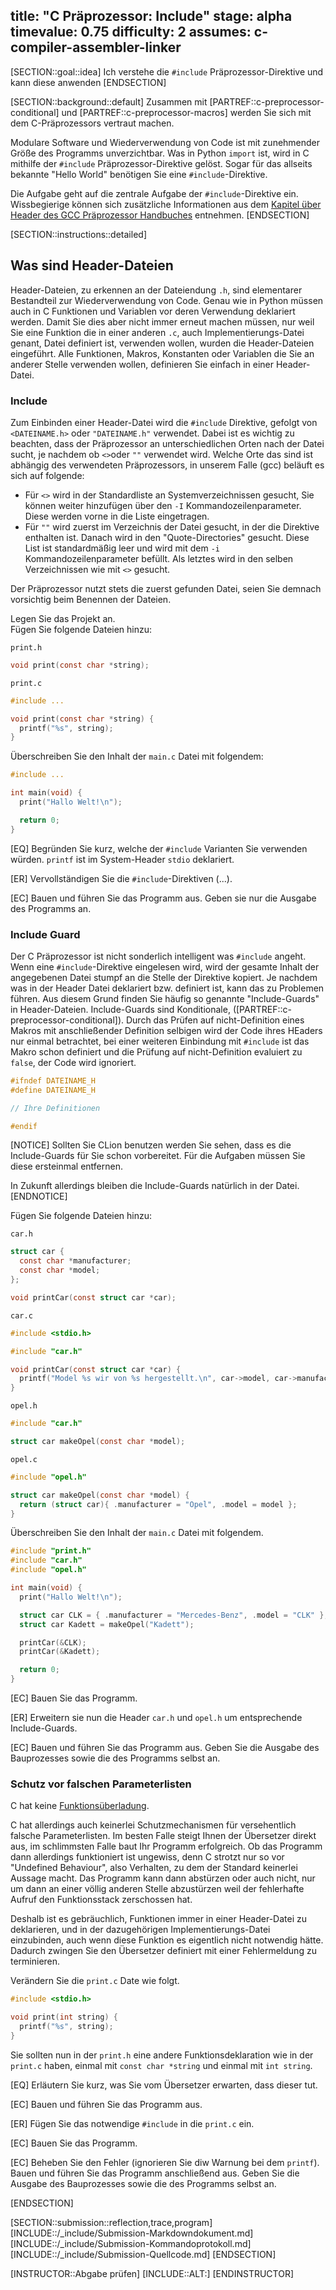 title: "C Präprozessor: Include"
stage: alpha
timevalue: 0.75
difficulty: 2
assumes: c-compiler-assembler-linker
---

[SECTION::goal::idea]
Ich verstehe die `#include` Präprozessor-Direktive und kann diese anwenden
[ENDSECTION]

[SECTION::background::default]
Zusammen mit [PARTREF::c-preprocessor-conditional] und [PARTREF::c-preprocessor-macros] werden Sie sich
mit dem C-Präprozessors vertraut machen.

Modulare Software und Wiederverwendung von Code ist mit zunehmender Größe des Programms
unverzichtbar.
Was in Python `import` ist, wird in C mithilfe der `#include` Präprozessor-Direktive gelöst.
Sogar für das allseits bekannte "Hello World" benötigen Sie eine `#include`-Direktive.

Die Aufgabe geht auf die zentrale Aufgabe der `#include`-Direktive ein.
Wissbegierige können sich zusätzliche Informationen aus dem
[Kapitel über Header des GCC Präprozessor Handbuches](https://gcc.gnu.org/onlinedocs/cpp/Header-Files.html)
entnehmen.
[ENDSECTION]

[SECTION::instructions::detailed]


## Was sind Header-Dateien

Header-Dateien, zu erkennen an der Dateiendung `.h`, sind elementarer Bestandteil zur
Wiederverwendung von Code.
Genau wie in Python müssen auch in C Funktionen und Variablen vor deren Verwendung deklariert
werden.
Damit Sie dies aber nicht immer erneut machen müssen, nur weil Sie eine Funktion die in einer
anderen `.c`, auch Implementierungs-Datei genant, Datei definiert ist, verwenden wollen, wurden die
Header-Dateien eingeführt.
Alle Funktionen, Makros, Konstanten oder Variablen die Sie an anderer Stelle verwenden wollen,
definieren Sie einfach in einer Header-Datei.


### Include

Zum Einbinden einer Header-Datei wird die `#include` Direktive, gefolgt von `<DATEINAME.h>` oder
`"DATEINAME.h"` verwendet.
Dabei ist es wichtig zu beachten, dass der Präprozessor an unterschiedlichen Orten nach der Datei
sucht, je nachdem ob `<>`oder `""` verwendet wird.
Welche Orte das sind ist abhängig des verwendeten Präprozessors, in unserem
Falle (gcc) beläuft es sich auf folgende:

- Für `<>` wird in der Standardliste an Systemverzeichnissen gesucht, Sie können weiter hinzufügen
  über den `-I` Kommandozeilenparameter.
  Diese werden vorne in die Liste eingetragen.
- Für `""` wird zuerst im Verzeichnis der Datei gesucht, in der die Direktive enthalten ist.
  Danach wird in den "Quote-Directories" gesucht.
  Diese List ist standardmäßig leer und wird mit dem `-i` Kommandozeilenparameter befüllt.
  Als letztes wird in den selben Verzeichnissen wie mit `<>` gesucht.

Der Präprozessor nutzt stets die zuerst gefunden Datei, seien Sie demnach vorsichtig beim Benennen
der Dateien.

Legen Sie das Projekt an.  
Fügen Sie folgende Dateien hinzu:

`print.h`
```c
void print(const char *string);
```

`print.c`
```c
#include ...

void print(const char *string) {
  printf("%s", string);
}
```

Überschreiben Sie den Inhalt der `main.c` Datei mit folgendem:
```c
#include ...

int main(void) {
  print("Hallo Welt!\n");

  return 0;
}
```

[EQ] Begründen Sie kurz, welche der `#include` Varianten Sie verwenden würden.
`printf` ist im System-Header `stdio` deklariert.

[ER] Vervollständigen Sie die `#include`-Direktiven (...).

[EC] Bauen und führen Sie das Programm aus. Geben sie nur die Ausgabe des Programms an.


### Include Guard

Der C Präprozessor ist nicht sonderlich intelligent was `#include` angeht.
Wenn eine `#include`-Direktive eingelesen wird, wird der gesamte Inhalt der angegebenen Datei
stumpf an die Stelle der Direktive kopiert.
Je nachdem was in der Header Datei deklariert bzw. definiert ist, kann das zu Problemen führen.
Aus diesem Grund finden Sie häufig so genannte "Include-Guards" in Header-Dateien.
Include-Guards sind Konditionale, ([PARTREF::c-preprocessor-conditional]).
Durch das Prüfen auf nicht-Definition eines Makros mit anschließender Definition selbigen
wird der Code ihres HEaders nur einmal betrachtet, bei einer weiteren Einbindung mit `#include`
ist das Makro schon definiert und die Prüfung auf nicht-Definition evaluiert zu `false`, der Code
wird ignoriert.

```c
#ifndef DATEINAME_H
#define DATEINAME_H

// Ihre Definitionen

#endif
```

[NOTICE]
Sollten Sie CLion benutzen werden Sie sehen, dass es die Include-Guards für Sie schon vorbereitet.
Für die Aufgaben müssen Sie diese ersteinmal entfernen.

In Zukunft allerdings bleiben die Include-Guards natürlich in der Datei.
[ENDNOTICE]

Fügen Sie folgende Dateien hinzu:

`car.h`
```c
struct car {
  const char *manufacturer;
  const char *model;
};

void printCar(const struct car *car);
```

`car.c`
```c
#include <stdio.h>

#include "car.h"

void printCar(const struct car *car) {
  printf("Model %s wir von %s hergestellt.\n", car->model, car->manufacturer);
}
```

`opel.h`
```c
#include "car.h"

struct car makeOpel(const char *model);
```

`opel.c`
```c
#include "opel.h"

struct car makeOpel(const char *model) {
  return (struct car){ .manufacturer = "Opel", .model = model };
}
```

Überschreiben Sie den Inhalt der `main.c` Datei mit folgendem.
```c
#include "print.h"
#include "car.h"
#include "opel.h"

int main(void) {
  print("Hallo Welt!\n");

  struct car CLK = { .manufacturer = "Mercedes-Benz", .model = "CLK" };
  struct car Kadett = makeOpel("Kadett");

  printCar(&CLK);
  printCar(&Kadett);

  return 0;
}
```

[EC] Bauen Sie das Programm.

[ER] Erweitern sie nun die Header `car.h` und `opel.h` um entsprechende Include-Guards.

[EC] Bauen und führen Sie das Programm aus.
Geben Sie die Ausgabe des Bauprozesses sowie die des Programms selbst an.


### Schutz vor falschen Parameterlisten

C hat keine
[Funktionsüberladung](https://de.wikipedia.org/wiki/Überladen).

C hat allerdings auch keinerlei Schutzmechanismen für versehentlich falsche Parameterlisten.
Im besten Falle steigt Ihnen der Übersetzer direkt aus, im schlimmsten Falle baut Ihr Programm
erfolgreich.
Ob das Programm dann allerdings funktioniert ist ungewiss, denn C strotzt nur so vor
"Undefined Behaviour", also Verhalten, zu dem der Standard keinerlei Aussage macht.
Das Programm kann dann abstürzen oder auch nicht, nur um dann an einer völlig anderen Stelle
abzustürzen weil der fehlerhafte Aufruf den Funktionsstack zerschossen hat.

Deshalb ist es gebräuchlich, Funktionen immer in einer Header-Datei zu deklarieren, und in der
dazugehörigen Implementierungs-Datei einzubinden, auch wenn diese Funktion es eigentlich nicht
notwendig hätte.
Dadurch zwingen Sie den Übersetzer definiert mit einer Fehlermeldung zu terminieren.

Verändern Sie die `print.c` Date wie folgt.
```c
#include <stdio.h>

void print(int string) {
  printf("%s", string);
}
```

Sie sollten nun in der `print.h` eine andere Funktionsdeklaration wie in der `print.c` haben,
einmal mit `const char *string` und einmal mit `int string`.

[EQ] Erläutern Sie kurz, was Sie vom Übersetzer erwarten, dass dieser tut.

[EC] Bauen und führen Sie das Programm aus.

[ER] Fügen Sie das notwendige `#include` in die `print.c` ein.

[EC] Bauen Sie das Programm.

[EC] Beheben Sie den Fehler (ignorieren Sie diw Warnung bei dem `printf`).
Bauen und führen Sie das Programm anschließend aus.
Geben Sie die Ausgabe des Bauprozesses sowie die des Programms selbst an.

[ENDSECTION]

[SECTION::submission::reflection,trace,program]
[INCLUDE::/_include/Submission-Markdowndokument.md]
[INCLUDE::/_include/Submission-Kommandoprotokoll.md]
[INCLUDE::/_include/Submission-Quellcode.md]
[ENDSECTION]

[INSTRUCTOR::Abgabe prüfen]
[INCLUDE::ALT:]
[ENDINSTRUCTOR]